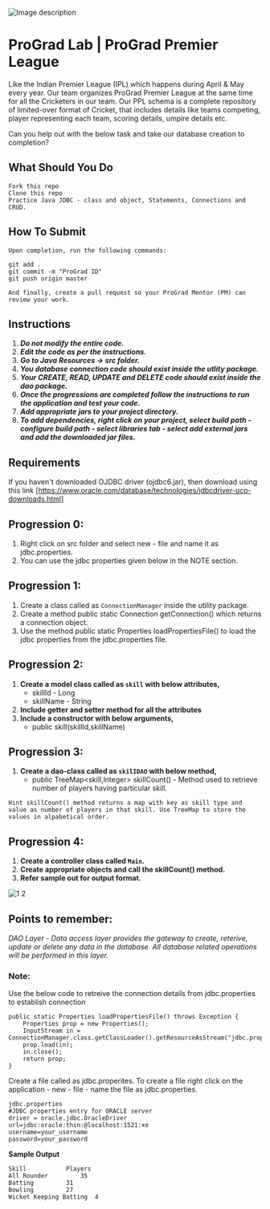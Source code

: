 ![Image description](https://i1.faceprep.in/ProGrad/face-logo-resized.png)

# ProGrad Lab | ProGrad Premier League

Like the Indian Premier League (IPL) which happens during April & May every year. Our team organizes ProGrad Premier League at the same time for all the Cricketers in our team. Our PPL schema is a complete repository of limited-over format of Cricket, that includes details like teams competing, player representing each team, scoring details, umpire details etc.

Can you help out with the below task and take our database creation to completion?


## What Should You Do
```
Fork this repo
Clone this repo
Practice Java JDBC - class and object, Statements, Connections and CRUD.
```

## How To Submit
```
Upon completion, run the following commands:

git add .
git commit -m "ProGrad ID"
git push origin master

And finally, create a pull request so your ProGrad Mentor (PM) can review your work.
```

## Instructions

1. ***Do not modify the entire code.***
2. ***Edit the code as per the instructions.***
3. ***Go to Java Resources -> src folder.***
4. ***You database connection code should exist inside the utlity package.***
5. ***Your CREATE, READ, UPDATE and DELETE code should exist inside the dao package.***
6. ***Once the progressions are completed follow the instructions to run the application and test your code.***
7. ***Add appropriate jars to your project directory.***
8. ***To add dependencies, right click on your project, select build path - configure build path - select libraries tab - select add external jars and add the downloaded jar files.***

## Requirements
If you haven't downloaded OJDBC driver (ojdbc6.jar), then download using this link [https://www.oracle.com/database/technologies/jdbcdriver-ucp-downloads.html]

## Progression 0:
1. Right click on src folder and select new - file and name it as jdbc.properties.
2. You can use the jdbc properties given below in the NOTE section.

## Progression 1:

1. Create a class called as `ConnectionManager` inside the utility package.
2. Create a method public static Connection getConnection() which returns a connection object.
3. Use the method public static Properties loadPropertiesFile() to load the jdbc properties from the jdbc.properties file.

## Progression 2:

1. **Create a model class called as `skill` with below attributes,**
	- skillld - Long 
	- skillName - String 
2. **Include getter and setter method for all the attributes** 
3. **Include a constructor with below arguments,** 
	- public skill(skillld,skillName) 


## Progression 3:

1. **Create a dao-class called as `skilIDAO` with below method,** 
	- public TreeMap<skill,lnteger> skillCount() - Method used to retrieve number of players having particular skill. 
```	
Hint skillCount() method returns a map with key as skill type and value as number of players in that skill. Use TreeMap to store the values in alpabetical order. 
```

## Progression 4:
1. **Create a controller class called `Main`.**
2. **Create appropriate objects and call the skillCount() method.**
3. **Refer sample out for output format.**



![1 2](https://user-images.githubusercontent.com/61002120/76416050-5807d380-63c0-11ea-8d52-9e8750e800f9.png)


## Points to remember:
_DAO Layer - Data access layer provides the gateway to create, reterive, update or delete any data in the database. All database related operations will be performed in this layer._


### Note:

Use the below code to retreive the connection details from jdbc.properties to establish connection
```
public static Properties loadPropertiesFile() throws Exception {
	Properties prop = new Properties();	
	InputStream in = ConnectionManager.class.getClassLoader().getResourceAsStream("jdbc.properties");
	prop.load(in);
	in.close(); 
	return prop;
}
```
Create a file called as jdbc.properites. To create a file right click on the application - new - file - name the file as jdbc.properties.
```
jdbc.properties
#JDBC properties entry for ORACLE server
driver = oracle.jdbc.OracleDriver
url=jdbc:oracle:thin:@localhost:1521:xe
username=your_username
password=your_password

``` 

**Sample Output**
```
Skill 			Players 
All Rounder 		35 
Batting 		31 
Bowling 		27 
Wicket Keeping Batting 	4 
```
